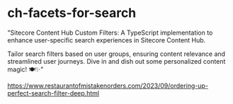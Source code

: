# ch-facets-for-search
"Sitecore Content Hub Custom Filters: A TypeScript implementation to enhance user-specific search experiences in Sitecore Content Hub. 

Tailor search filters based on user groups, ensuring content relevance and streamlined user journeys. 
Dive in and dish out some personalized content magic! 🍽️✨"

https://www.restaurantofmistakenorders.com/2023/09/ordering-up-perfect-search-filter-deep.html
